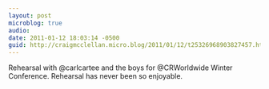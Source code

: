 ```yaml
---
layout: post
microblog: true
audio: 
date: 2011-01-12 18:03:14 -0500
guid: http://craigmcclellan.micro.blog/2011/01/12/t25326968903827457.html
---
```

Rehearsal with @carlcartee and the boys for @CRWorldwide Winter Conference. Rehearsal has never been so enjoyable.
